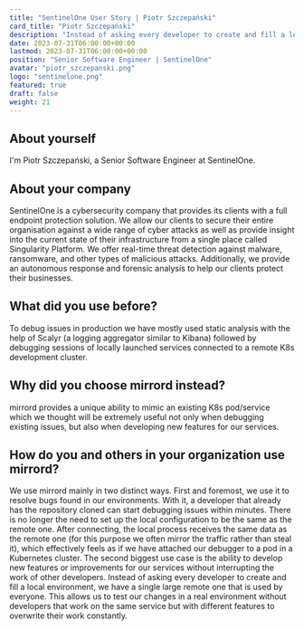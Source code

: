 ```yaml
---
title: "SentinelOne User Story | Piotr Szczepański"
card_title: "Piotr Szczepański"
description: "Instead of asking every developer to create and fill a local environment, we have a single large remote one that is used by everyone."
date: 2023-07-31T06:00:00+00:00
lastmod: 2023-07-31T06:00:00+00:00
position: "Senior Software Engineer | SentinelOne"
avatar: "piotr_szczepanski.png"
logo: "sentinelone.png"
featured: true
draft: false
weight: 21
---
```


## About yourself

I'm Piotr Szczepański, a Senior Software Engineer at SentinelOne.

## About your company

SentinelOne is a cybersecurity company that provides its clients with a full endpoint protection solution. We allow our clients to secure their entire organisation against a wide range of cyber attacks as well as provide insight into the current state of their infrastructure from a single place called Singularity Platform. We offer real-time threat detection against malware, ransomware, and other types of malicious attacks. Additionally, we provide an autonomous response and forensic analysis to help our clients protect their businesses.

## What did you use before?

To debug issues in production we have mostly used static analysis with the help of Scalyr (a logging aggregator similar to Kibana) followed by debugging sessions of locally launched services connected to a remote K8s development cluster.

## Why did you choose mirrord instead?

mirrord provides a unique ability to mimic an existing K8s pod/service which we thought will be extremely useful not only when debugging existing issues, but also when developing new features for our services.

## How do you and others in your organization use mirrord?

We use mirrord mainly in two distinct ways. 
First and foremost, we use it to resolve bugs found in our environments. With it, a developer that already has the repository cloned can start debugging issues within minutes. There is no longer the need to set up the local configuration to be the same as the remote one. After connecting, the local process receives the same data as the remote one (for this purpose we often mirror the traffic rather than steal it), which effectively feels as if we have attached our debugger to a pod in a Kubernetes cluster.
The second biggest use case is the ability to develop new features or improvements for our services without interrupting the work of other developers. Instead of asking every developer to create and fill a local environment, we have a single large remote one that is used by everyone. This allows us to test our changes in a real environment without developers that work on the same service but with different features to overwrite their work constantly.

